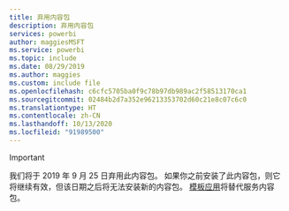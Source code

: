 ```yaml
---
title: 弃用内容包
description: 弃用内容包
services: powerbi
author: maggiesMSFT
ms.service: powerbi
ms.topic: include
ms.date: 08/29/2019
ms.author: maggies
ms.custom: include file
ms.openlocfilehash: c6cfc5705ba0f9c78b97db989ac2f58513170ca1
ms.sourcegitcommit: 02484b2d7a352e96213353702d60c21e8c07c6c0
ms.translationtype: HT
ms.contentlocale: zh-CN
ms.lasthandoff: 10/13/2020
ms.locfileid: "91989500"
---
```

>[!IMPORTANT]
>我们将于 2019 年 9 月 25 日弃用此内容包。 如果你之前安装了此内容包，则它将继续有效，但该日期之后将无法安装新的内容包。 [模板应用](../connect-data/service-template-apps-overview.md)将替代服务内容包。